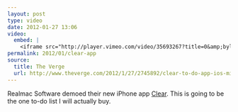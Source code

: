 ```yaml
---
layout: post
type: video
date: 2012-01-27 13:06
video: 
  embed: |
    <iframe src="http://player.vimeo.com/video/35693267?title=0&amp;byline=0&amp;portrait=0" width="400" height="225" frameborder="0" webkitAllowFullScreen mozallowfullscreen allowFullScreen></iframe>
permalink: 2012/01/clear-app
source: 
  title: The Verge
  url: http://www.theverge.com/2012/1/27/2745892/clear-to-do-app-ios-minimalist-gesture-interface
---
```


Realmac Software demoed their new iPhone app [Clear](http://www.realmacsoftware.com/clear/). This is going to be the one to-do list I will actually buy.
